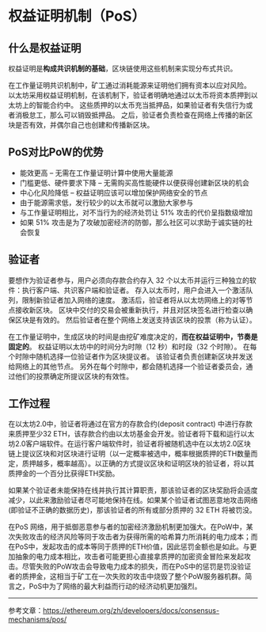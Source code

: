# 权益证明机制（PoS）

## 什么是权益证明

权益证明是**构成共识机制的基础**，区块链使用这些机制来实现分布式共识。 

在工作量证明共识机制中，矿工通过消耗能源来证明他们拥有资本以应对风险。 以太坊采用权益证明机制，在该机制下，验证者明确地通过以太币将资本质押到以太坊上的智能合约中。 这些质押的以太币充当抵押品，如果验证者有失信行为或者消极怠工，那么可以销毁抵押品。 之后，验证者负责检查在网络上传播的新区块是否有效，并偶尔自己也创建和传播新区块。

## PoS对比PoW的优势

* 能效更高 – 无需在工作量证明计算中使用大量能源
* 门槛更低、硬件要求下降 – 无需购买高性能硬件以便获得创建新区块的机会
* 中心化风险降低 – 权益证明应该可以增加保护网络安全的节点
* 由于能源需求低，发行较少的以太币就可以激励大家参与
* 与工作量证明相比，对不当行为的经济处罚让 51% 攻击的代价呈指数级增加
* 如果 51% 攻击是为了攻破加密经济的防御，那么社区可以求助于诚实链的社会恢复

## 验证者

要想作为验证者参与，用户必须向存款合约存入 32 个以太币并运行三种独立的软件：执行客户端、共识客户端和验证者。 存入以太币时，用户会进入一个激活队列，限制新验证者加入网络的速度。 激活后，验证者将从以太坊网络上的对等节点接收新区块。 区块中交付的交易会被重新执行，并且对区块签名进行检查以确保区块是有效的。 然后验证者在整个网络上发送支持该区块的投票（称为认证）。

在工作量证明中，生成区块的时间是由挖矿难度决定的，**而在权益证明中，节奏是固定的**。 权益证明以太坊中的时间分为时隙（12 秒）和时段（32 个时隙）。 在每个时隙中随机选择一位验证者作为区块提议者。 该验证者负责创建新区块并发送给网络上的其他节点。 另外在每个时隙中，都会随机选择一个验证者委员会，通过他们的投票确定所提议区块的有效性。

## 工作过程

在以太坊2.0中，验证者将通过在官方的存款合约(deposit contract) 中进行存款来质押至少32 ETH，该存款合约由以太坊基金会开发。验证者将下载和运行以太坊2.0客户端软件。在运行客户端软件时，验证者将被随机选中在以太坊2.0区块链上提议区块和对区块进行证明（以一定概率被选中，概率根据质押的ETH数量而定，质押越多，概率越高）。以正确的方式提议区块和证明区块的验证者，将以其质押金的一个百分比获得ETH奖励。

如果某个验证者未能保持在线并执行其计算职责，那该验证者的区块奖励将会适度减少，以此来激励验证者尽可能地保持在线。如果某个验证者试图恶意地攻击网络 (即验证不正确的数据历史)，那该验证者的所有或部分质押的 32 ETH 将被罚没。

在PoS 网络，用于抵御恶意参与者的加密经济激励机制更加强大。在PoW中，某次失败攻击的经济风险等同于攻击者为获得所需的哈希算力所消耗的电力成本；而在PoS中，发起攻击的成本等同于质押的ETH价值，因此惩罚金额也是如此。与更加抽象的电力成本相比，攻击者可能更担心直接拿质押的加密资金冒险来发起攻击。尽管失败的PoW攻击会导致电力成本的损失，而在PoS中的惩罚是罚没验证者的质押金，这相当于矿工在一次失败的攻击中烧毁了整个PoW服务器机群。简言之，PoS中为了网络的最大利益而行动的经济动机更加强烈。

***

参考文章：https://ethereum.org/zh/developers/docs/consensus-mechanisms/pos/

